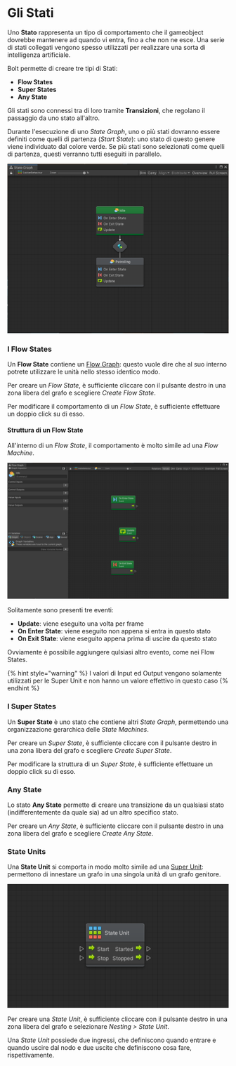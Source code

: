 # Gli Stati

Uno **Stato** rappresenta un tipo di comportamento che il gameobject dovrebbe mantenere ad quando vi entra, fino a che non ne esce. Una serie di stati collegati vengono spesso utilizzati per realizzare una sorta di intelligenza artificiale.

Bolt permette di creare tre tipi di Stati:

* **Flow States**
* **Super States**
* **Any State**

Gli stati sono connessi tra di loro tramite **Transizioni**, che regolano il passaggio da uno stato all'altro.

Durante l'esecuzione di uno _State Graph_, uno o più stati dovranno essere definiti come quelli di partenza \(_Start State_\): uno stato di questo genere viene individuato dal colore verde. Se più stati sono selezionati come quelli di partenza, questi verranno tutti eseguiti in parallelo.

![Uno State Graph con due stati \(uno contrassegnato come Start State\) ed una transizione.](../.gitbook/assets/state-graph%20%281%29.png)

### I Flow States

Un **Flow State** contiene un [Flow Graph](../i-flow-graph-1/): questo vuole dire che al suo interno potrete utilizzare le unità nello stesso identico modo.

Per creare un _Flow State_, è sufficiente cliccare con il pulsante  destro in una zona libera del grafo e scegliere _Create Flow State_.

Per modificare il comportamento di un _Flow State_, è sufficiente effettuare un doppio click su di esso.

#### Struttura di un Flow State

All'interno di un _Flow State_, il comportamento è molto simile ad una _Flow Machine_.

![](../.gitbook/assets/state-graph.png)

Solitamente sono presenti tre eventi:

* **Update**: viene eseguito una volta per frame
* **On Enter State**: viene eseguito non appena si entra in questo stato
* **On Exit State**: viene eseguito appena prima di uscire da questo stato

Ovviamente è possibile aggiungere qulsiasi altro evento, come nei Flow States.

{% hint style="warning" %}
I valori di Input ed Output vengono solamente utilizzati per le Super Unit e non hanno un valore effettivo in questo caso
{% endhint %}

### I Super States

Un **Super State** è uno stato che contiene altri _State Graph_, permettendo una organizzazione gerarchica delle _State Machines_.

Per creare un _Super State_, è sufficiente cliccare con il pulsante  destro in una zona libera del grafo e scegliere _Create Super State_.

Per modificare la struttura di un _Super State_, è sufficiente effettuare un doppio click su di esso.

### Any State

Lo stato **Any State** permette di creare una transizione da un qualsiasi stato \(indifferentemente da quale sia\) ad un altro specifico stato.

Per creare un _Any State_, è sufficiente cliccare con il pulsante  destro in una zona libera del grafo e scegliere _Create Any State_.

### State Units

Una **State Unit** si comporta in modo molto simile ad una [Super Unit](../i-flow-graph-1/le-unita-di-un-grafo.md#innestare-i-grafi-super-units): permettono di innestare un grafo in una singola unità di un grafo genitore.

![Una State Unit](../.gitbook/assets/state-unit.png)

Per creare una _State Unit_, è sufficiente cliccare con il pulsante destro in una zona libera del grafo e selezionare _Nesting &gt; State Unit_.

Una _State Unit_ possiede due ingressi, che definiscono quando entrare e quando uscire dal nodo e due uscite che definiscono cosa fare, rispettivamente.

